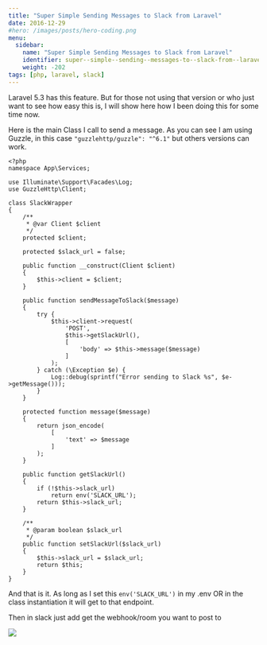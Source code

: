 ```yaml
---
title: "Super Simple Sending Messages to Slack from Laravel"
date: 2016-12-29
#hero: /images/posts/hero-coding.png
menu:
  sidebar:
    name: "Super Simple Sending Messages to Slack from Laravel"
    identifier: super--simple--sending--messages-to--slack-from--laravel
    weight: -202
tags: [php, laravel, slack]
---
```


Laravel 5.3 has this feature. But for those not using that version or who just want to see how easy this is, I will show here how I been doing this for some time now.

Here is the main Class I call to send a message. As you can see I am using Guzzle, in this case `"guzzlehttp/guzzle": "^6.1"` but others versions can work.



```
<?php
namespace App\Services;

use Illuminate\Support\Facades\Log;
use GuzzleHttp\Client;

class SlackWrapper
{
    /**
     * @var Client $client
     */
    protected $client;

    protected $slack_url = false;

    public function __construct(Client $client)
    {
        $this->client = $client;
    }

    public function sendMessageToSlack($message)
    {
        try {
            $this->client->request(
                'POST',
                $this->getSlackUrl(),
                [
                    'body' => $this->message($message)
                ]
            );
        } catch (\Exception $e) {
            Log::debug(sprintf("Error sending to Slack %s", $e->getMessage()));
        }
    }

    protected function message($message)
    {
        return json_encode(
            [
                'text' => $message
            ]
        );
    }

    public function getSlackUrl()
    {
        if (!$this->slack_url)
            return env('SLACK_URL');
        return $this->slack_url;
    }

    /**
     * @param boolean $slack_url
     */
    public function setSlackUrl($slack_url)
    {
        $this->slack_url = $slack_url;
        return $this;
    }
}
```

And that is it. As long as I set this `env('SLACK_URL')` in my .env OR in the class instantiation it will get to that endpoint.

Then in slack just add get the webhook/room you want to post to

![](https://dl.dropboxusercontent.com/s/rk2gd4c5tpflpmi/webhooks_slack.png?dl=0)